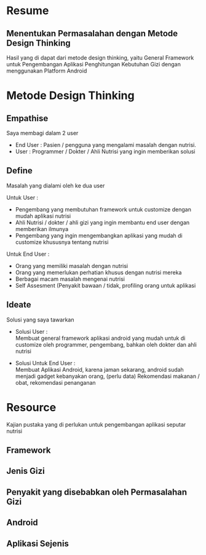 # Resume
## Menentukan Permasalahan dengan Metode Design Thinking
Hasil yang di dapat dari metode design thinking, yaitu General Framework untuk Pengembangan Aplikasi Penghitungan Kebutuhan Gizi dengan menggunakan Platform Android

# Metode Design Thinking
## Empathise
Saya membagi dalam 2 user <br>
- End User : Pasien / pengguna yang mengalami masalah dengan nutrisi.
- User : Programmer / Dokter / Ahli Nutrisi yang ingin memberikan solusi

## Define
Masalah yang dialami oleh ke dua user <br>

Untuk User : <br>
- Pengembang yang membutuhan framework untuk customize dengan mudah aplikasi nutrisi
- Ahli Nutrisi / dokter / ahli gizi yang ingin membantu end user dengan memberikan ilmunya
- Pengembang yang ingin mengembangkan aplikasi yang mudah di customize khususnya tentang nutrisi

Untuk End User : <br>
- Orang yang memiliki masalah dengan nutrisi
- Orang yang memerlukan perhatian khusus dengan nutrisi mereka
- Berbagai macam masalah mengenai nutrisi
- Self Assesment (Penyakit bawaan / tidak, profiling orang untuk aplikasi

## Ideate
Solusi yang saya tawarkan <br>

- Solusi User : <br>
Membuat general framework aplikasi android yang mudah untuk di customize oleh programmer, pengembang, bahkan oleh dokter dan ahli nutrisi

- Solusi Untuk End User : <br>
Membuat Aplikasi Android, karena jaman sekarang, android sudah menjadi gadget kebanyakan orang, (perlu data)
Rekomendasi makanan / obat, rekomendasi penanganan

# Resource
Kajian pustaka yang di perlukan untuk pengembangan aplikasi seputar nutrisi

## Framework

## Jenis Gizi

## Penyakit yang disebabkan oleh Permasalahan Gizi

## Android



## Aplikasi Sejenis